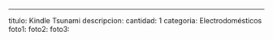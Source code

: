 ---
titulo: Kindle Tsunami
descripcion: 
cantidad: 1
categoria: Electrodomésticos
foto1: 
foto2: 
foto3: 
